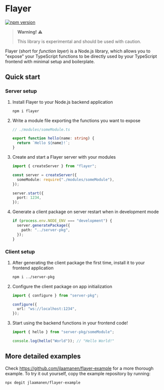 # Flayer

[![npm version](https://badge.fury.io/js/flayer.svg)](https://badge.fury.io/js/flayer)

> **Warning!** ⚠️
>
> This library is experimental and should be used with caution.

Flayer (short for _function layer_) is a Node.js library, which allows you to "expose" your TypeScript functions to be directly used by your TypeScript frontend with minimal setup and boilerplate.

## Quick start

### Server setup

1. Install Flayer to your Node.js backend application
   ```bash
   npm i flayer
   ```
2. Write a module file exporting the functions you want to expose

   ```ts
   // ./modules/someModule.ts

   export function hello(name: string) {
     return `Hello ${name}!`;
   }
   ```

3. Create and start a Flayer server with your modules

   ```ts
   import { createServer } from "flayer";

   const server = createServer({
     someModule: require("./modules/someModule"),
   });

   server.start({
     port: 1234,
   });
   ```

4. Generate a client package on server restart when in development mode
   ```ts
   if (process.env.NODE_ENV === "development") {
     server.generatePackage({
       path: "../server-pkg",
     });
   }
   ```

### Client setup

1. After generating the client package the first time, install it to your frontend application
   ```bash
   npm i ../server-pkg
   ```
2. Configure the client package on app initialization

   ```ts
   import { configure } from "server-pkg";

   configure({
     url: "ws://localhost:1234",
   });
   ```

3. Start using the backend functions in your frontend code!

   ```ts
   import { hello } from "server-pkg/someModule";

   console.log(hello("World")); // "Hello World!"
   ```

## More detailed examples

Check https://github.com/jlaamanen/flayer-example for a more thorough example. To try it out yourself, copy the example repository by running:

```sh
npx degit jlaamanen/flayer-example
```
